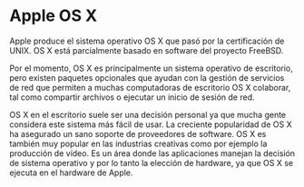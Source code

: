 # Apple OS X
Apple produce el sistema operativo OS X que pasó por la certificación de UNIX. OS X está parcialmente basado en software del proyecto FreeBSD.

Por el momento, OS X es principalmente un sistema operativo de escritorio, pero existen paquetes opcionales que ayudan con la gestión de servicios de red que permiten a muchas computadoras de escritorio OS X colaborar, tal como compartir archivos o ejecutar un inicio de sesión de red.

OS X en el escritorio suele ser una decisión personal ya que mucha gente considera este sistema más fácil de usar. La creciente popularidad de OS X ha asegurado un sano soporte de proveedores de software. OS X es también muy popular en las industrias creativas como por ejemplo la producción de vídeo. Es un área donde las aplicaciones manejan la decisión de sistema operativo y por lo tanto la elección de hardware, ya que OS X se ejecuta en el hardware de Apple.